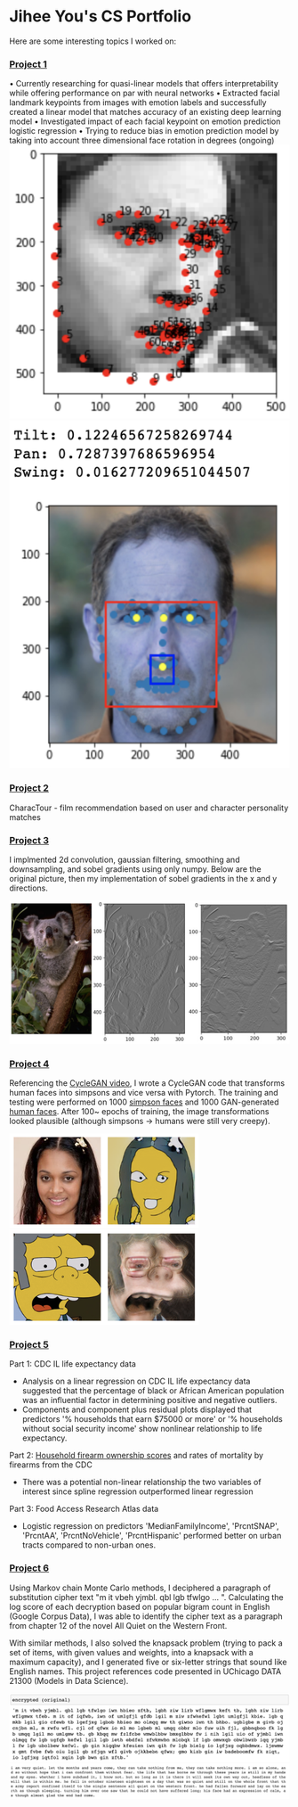# Jihee You's CS Portfolio
Here are some interesting topics I worked on:

### [Project 1](https://github.com/jiheeyy/jiheeyy.github.io/tree/main/project/1)
• Currently researching for quasi-linear models that offers interpretability while offering performance on par with neural networks
• Extracted facial landmark keypoints from images with emotion labels and successfully created a linear model that
matches accuracy of an existing deep learning model
• Investigated impact of each facial keypoint on emotion prediction logistic regression
• Trying to reduce bias in emotion prediction model by taking into account three dimensional face rotation in degrees (ongoing)
![](/image/number.png)
![](/image/angle.png)

### [Project 2](https://github.com/jiheeyy/CharacTour-Non-Confidential)
CharacTour - film recommendation based on user and character personality matches

### [Project 3](https://github.com/jiheeyy/jiheeyy.github.io/tree/main/project/3)
I implmented 2d convolution, gaussian filtering, smoothing and downsampling, and sobel gradients using only numpy. Below are the original picture, then my implementation of sobel gradients in the x and y directions.

![](/image/koala.png)

### [Project 4](https://github.com/jiheeyy/jiheeyy.github.io/tree/main/project/4)
Referencing the [CycleGAN video](https://youtu.be/4LktBHGCNfw), I wrote a CycleGAN code that transforms human faces into simpsons and vice versa with Pytorch. The training and testing were performed on 1000 [simpson faces](https://www.kaggle.com/datasets/kostastokis/simpsons-faces) and 1000 GAN-generated [human faces](https://github.com/jcpeterson/omi/tree/main/images). After 100~ epochs of training, the image transformations looked plausible (although simpsons -> humans were still very creepy).

![](/image/Screen%20Shot%202023-03-24%20at%2010.56.52%20AM.png)
![](/image/Screen%20Shot%202023-03-24%20at%2010.57.24%20AM.png)

### [Project 5](https://github.com/jiheeyy/jiheeyy.github.io/tree/main/project/5)
Part 1: CDC IL life expectancy data
- Analysis on a linear regression on CDC IL life expectancy data suggested that the percentage of black or African American population was an influential factor in determining positive and negative outliers.
- Components and component plus residual plots displayed that predictors '% households that earn $75000 or more' or '% households without social security income' show nonlinear relationship to life expectancy.

Part 2: [Household firearm ownership scores](https://www.rand.org/pubs/tools/TL354.html) and rates of mortality by firearms from the CDC
- There was a potential non-linear relationship the two variables of interest since spline regression outperformed linear regression

Part 3: Food Access Research Atlas data
- Logistic regression on predictors 'MedianFamilyIncome', 'PrcntSNAP', 'PrcntAA', 'PrcntNoVehicle', 'PrcntHispanic' performed better on urban tracts compared to non-urban ones.

### [Project 6](https://github.com/jiheeyy/jiheeyy.github.io/tree/main/project/6)
Using Markov chain Monte Carlo methods, I deciphered a paragraph of substitution cipher text  "m it vbeh yjmbl. qbl lgb tfwlgo  ... ". Calculating the log score of each decryption based on popular bigram count in English (Google Corpus Data), I was able to identify the cipher text as a paragraph from chapter 12 of the novel All Quiet on the Western Front.

With similar methods, I also solved the knapsack problem (trying to pack a set of items, with given values and weights, into a knapsack with a maximum capacity), and I generated five or six-letter strings that sound like English names. This project references code presented in UChicago DATA 21300 (Models in Data Science).

![](/image/mc%2Bo.png)
![](/image/mc.png)
